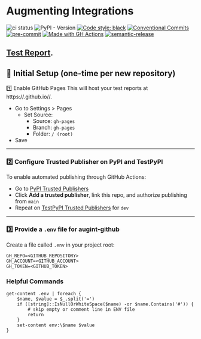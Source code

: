# Augmenting Integrations

![ci status](https://github.com/svange/augint-test/actions/workflows/pipeline.yaml/badge.svg?branch=main)
![PyPI - Version](https://img.shields.io/pypi/v/augint-test)
<a href="https://github.com/psf/black"><img alt="Code style: black" src="https://img.shields.io/badge/code%20style-black-000000.svg"></a>
[![Conventional Commits](https://img.shields.io/badge/Conventional%20Commits-1.0.0-yellow.svg?style=flat-square)](https://conventionalcommits.org)
[![pre-commit](https://img.shields.io/badge/pre--commit-enabled-brightgreen?style=flat-square&logo=pre-commit&logoColor=white)](https://github.com/pre-commit/pre-commit)
[![Made with GH Actions](https://img.shields.io/badge/CI-GitHub_Actions-blue?logo=github-actions&logoColor=white)](https://github.com/features/actions "Go to GitHub Actions homepage")
[![semantic-release](https://img.shields.io/badge/%20%20%F0%9F%93%A6%F0%9F%9A%80-semantic--release-e10079.svg)](https://github.com/semantic-release/semantic-release)


[Test Report](https://svange.github.io/augint-test "Test results from last CI/CD run").
---
## 🚀 Initial Setup (one-time per new repository)
1️⃣ Enable GitHub Pages
This will host your test reports at https://<user>.github.io/<repo>/.

- Go to Settings > Pages
    - Set Source:
      - Source: `gh-pages`
      - Branch: `gh-pages`
      - Folder: `/ (root)`
- Save

---
### 2️⃣ Configure Trusted Publisher on PyPI and TestPyPI

To enable automated publishing through GitHub Actions:

- Go to [PyPI Trusted Publishers](https://pypi.org/manage/account/#trusted-publishers)
- Click **Add a trusted publisher**, link this repo, and authorize publishing from `main`
- Repeat on [TestPyPI Trusted Publishers](https://test.pypi.org/manage/account/#trusted-publishers) for `dev`

---

### 3️⃣ Provide a `.env` file for augint-github

Create a file called `.env` in your project root:

```env
GH_REPO=<GITHUB_REPOSITORY>
GH_ACCOUNT=<GITHUB_ACCOUNT>
GH_TOKEN=<GITHUB_TOKEN>
```

### Helpful Commands
```pwsh
get-content .env | foreach {
    $name, $value = $_.split('=')
    if ([string]::IsNullOrWhiteSpace($name) -or $name.Contains('#')) {
        # skip empty or comment line in ENV file
        return
    }
    set-content env:\$name $value
}
```
